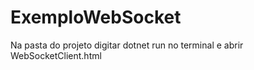 # ExemploWebSocket

Na pasta do projeto digitar dotnet run no terminal e abrir WebSocketClient.html
